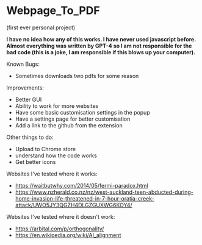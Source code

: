 ﻿# Webpage_To_PDF
(first ever personal project)

**I have no idea how any of this works. I have never used javascript before.
Almost everything was written by GPT-4 so I am not responsible for the bad code (this is a joke, I am responsible if this blows up your computer).**


Known Bugs:
- Sometimes downloads two pdfs for some reason

Improvements:
- Better GUI
- Ability to work for more websites
- Have some basic customisation settings in the popup
- Have a settings page for better customisation
- Add a link to the github from the extension

Other things to do:
- Upload to Chrome store
- understand how the code works
- Get better icons


Websites I've tested where it works:
- https://waitbutwhy.com/2014/05/fermi-paradox.html
- https://www.nzherald.co.nz/nz/west-auckland-teen-abducted-during-home-invasion-life-threatened-in-7-hour-oratia-creek-attack/UWO5JY3QGZH4DLGZGUXWG6KOY4/

Websites I've tested where it doesn't work:
- https://arbital.com/p/orthogonality/
- https://en.wikipedia.org/wiki/AI_alignment
